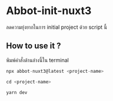 
# Abbot-init-nuxt3

ลดความยุ่งยากในการ initial project ด้วย script นี้




## How to use it ?

พิมพ์คำสั่งด้านล่างนี้ใน terminal

```javascript
npx abbot-nuxt3@latest <project-name>

cd <project-name>

yarn dev
```

